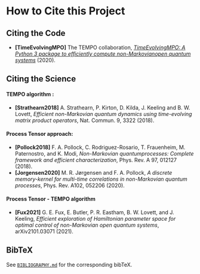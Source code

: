 # How to Cite this Project

## Citing the Code
- **[TimeEvolvingMPO]** The TEMPO collaboration, [*TimeEvolvingMPO: A Python 3 package to efficiently compute non-Markovianopen quantum systems*](https://github.com/tempoCollaboration/TimeEvolvingMPO) (2020).


## Citing the Science

#### TEMPO algorithm :
- **[Strathearn2018]**
A. Strathearn, P. Kirton, D. Kilda, J. Keeling and
B. W. Lovett,  *Efficient non-Markovian quantum dynamics using
time-evolving matrix product operators*, Nat. Commun. 9, 3322 (2018).

#### Process Tensor approach:

- **[Pollock2018]**
F.  A.  Pollock,  C.  Rodriguez-Rosario,  T.  Frauenheim,
M. Paternostro, and K. Modi, *Non-Markovian quantumprocesses: Complete
framework and efficient characterization*, Phys. Rev. A 97, 012127 (2018).
- **[Jorgensen2020]**
M. R. Jørgensen and F. A. Pollock, *A discrete
memory-kernel for multi-time correlations in non-Markovian quantum
processes*, Phys. Rev. A102, 052206 (2020).


#### Process Tensor - TEMPO algorithm

- **[Fux2021]**
G. E. Fux, E. Butler, P. R. Eastham, B. W. Lovett, and
J. Keeling, *Efficient exploration of Hamiltonian parameter space for
optimal control of non-Markovian open quantum systems*, arXiv2101.03071
(2021).

## BibTeX
See [`BIBLIOGRAPHY.md`](https://github.com/tempoCollaboration/TimeEvolvingMPO/blob/master/BIBLIOGRAPHY.md) for the corresponding bibTeX.
